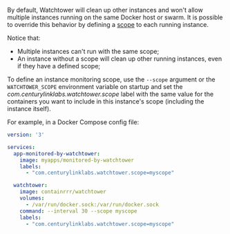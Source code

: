 By default, Watchtower will clean up other instances and won't allow multiple instances running on the same Docker host or swarm. It is possible to override this behavior by defining a [scope](https://containrrr.github.io/watchtower/arguments/#filter_by_scope) to each running instance. 

Notice that:
-   Multiple instances can't run with the same scope;
-   An instance without a scope will clean up other running instances, even if they have a defined scope;

To define an instance monitoring scope, use the `--scope` argument or the `WATCHTOWER_SCOPE` environment variable on startup and set the _com.centurylinklabs.watchtower.scope_ label with the same value for the containers you want to include in this instance's scope (including the instance itself).

For example, in a Docker Compose config file:

```yaml
version: '3'

services:
  app-monitored-by-watchtower:
    image: myapps/monitored-by-watchtower
    labels:
      - "com.centurylinklabs.watchtower.scope=myscope"

  watchtower:
    image: containrrr/watchtower
    volumes:
      - /var/run/docker.sock:/var/run/docker.sock
    command: --interval 30 --scope myscope
    labels:
      - "com.centurylinklabs.watchtower.scope=myscope"
```
